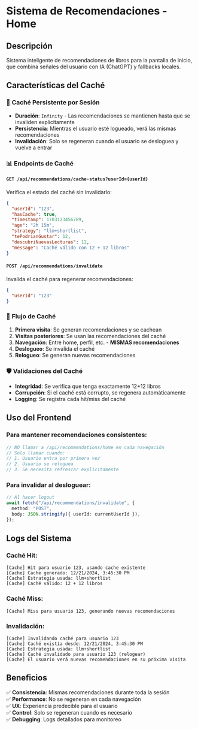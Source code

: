 # Sistema de Recomendaciones - Home

## Descripción

Sistema inteligente de recomendaciones de libros para la pantalla de inicio, que combina señales del usuario con IA (ChatGPT) y fallbacks locales.

## Características del Caché

### 🚀 **Caché Persistente por Sesión**

- **Duración**: `Infinity` - Las recomendaciones se mantienen hasta que se invaliden explícitamente
- **Persistencia**: Mientras el usuario esté logueado, verá las mismas recomendaciones
- **Invalidación**: Solo se regeneran cuando el usuario se desloguea y vuelve a entrar

### 📊 **Endpoints de Caché**

#### `GET /api/recommendations/cache-status?userId={userId}`

Verifica el estado del caché sin invalidarlo:

```json
{
  "userId": "123",
  "hasCache": true,
  "timestamp": 1703123456789,
  "age": "2h 15m",
  "strategy": "llm+shortlist",
  "tePodrianGustar": 12,
  "descubriNuevasLecturas": 12,
  "message": "Caché válido con 12 + 12 libros"
}
```

#### `POST /api/recommendations/invalidate`

Invalida el caché para regenerar recomendaciones:

```json
{
  "userId": "123"
}
```

### 🔄 **Flujo de Caché**

1. **Primera visita**: Se generan recomendaciones y se cachean
2. **Visitas posteriores**: Se usan las recomendaciones del caché
3. **Navegación**: Entre home, perfil, etc. - **MISMAS recomendaciones**
4. **Deslogueo**: Se invalida el caché
5. **Relogueo**: Se generan nuevas recomendaciones

### 🛡️ **Validaciones del Caché**

- **Integridad**: Se verifica que tenga exactamente 12+12 libros
- **Corrupción**: Si el caché está corrupto, se regenera automáticamente
- **Logging**: Se registra cada hit/miss del caché

## Uso del Frontend

### **Para mantener recomendaciones consistentes:**

```typescript
// NO llamar a /api/recommendations/home en cada navegación
// Solo llamar cuando:
// 1. Usuario entra por primera vez
// 2. Usuario se reloguea
// 3. Se necesita refrescar explícitamente
```

### **Para invalidar al desloguear:**

```typescript
// Al hacer logout
await fetch("/api/recommendations/invalidate", {
  method: "POST",
  body: JSON.stringify({ userId: currentUserId }),
});
```

## Logs del Sistema

### **Caché Hit:**

```
[Cache] Hit para usuario 123, usando cache existente
[Cache] Cache generado: 12/21/2024, 3:45:30 PM
[Cache] Estrategia usada: llm+shortlist
[Cache] Caché válido: 12 + 12 libros
```

### **Caché Miss:**

```
[Cache] Miss para usuario 123, generando nuevas recomendaciones
```

### **Invalidación:**

```
[Cache] Invalidando caché para usuario 123
[Cache] Caché existía desde: 12/21/2024, 3:45:30 PM
[Cache] Estrategia usada: llm+shortlist
[Cache] Caché invalidado para usuario 123 (relogear)
[Cache] El usuario verá nuevas recomendaciones en su próxima visita
```

## Beneficios

✅ **Consistencia**: Mismas recomendaciones durante toda la sesión  
✅ **Performance**: No se regeneran en cada navegación  
✅ **UX**: Experiencia predecible para el usuario  
✅ **Control**: Solo se regeneran cuando es necesario  
✅ **Debugging**: Logs detallados para monitoreo
